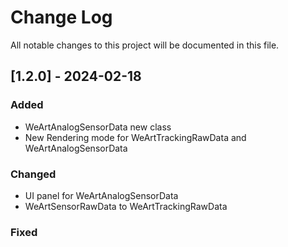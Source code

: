 
# Change Log
All notable changes to this project will be documented in this file.
 
## [1.2.0] - 2024-02-18
 
### Added

* WeArtAnalogSensorData new class 
* New Rendering mode for WeArtTrackingRawData and WeArtAnalogSensorData
   
### Changed

* UI panel for WeArtAnalogSensorData
* WeArtSensorRawData to WeArtTrackingRawData
 
### Fixed
